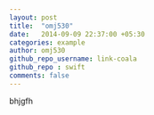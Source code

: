 ```yaml
---
layout: post
title:  "omj530"
date:   2014-09-09 22:37:00 +05:30
categories: example
author: omj530
github_repo_username: link-coala
github_repo : swift
comments: false
---
```

bhjgfh